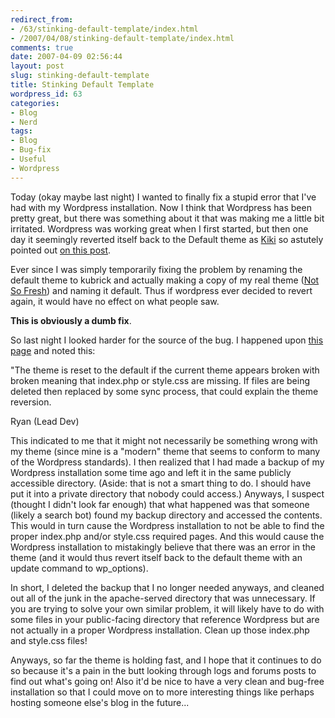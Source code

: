 ```yaml
---
redirect_from:
- /63/stinking-default-template/index.html
- /2007/04/08/stinking-default-template/index.html
comments: true
date: 2007-04-09 02:56:44
layout: post
slug: stinking-default-template
title: Stinking Default Template
wordpress_id: 63
categories:
- Blog
- Nerd
tags:
- Blog
- Bug-fix
- Useful
- Wordpress
---
```


Today (okay maybe last night) I wanted to finally fix a stupid error that I've had with my Wordpress installation.  Now I think that Wordpress has been pretty great, but there was something about it that was making me a little bit irritated.  Wordpress was working great when I first started, but then one day it seemingly reverted itself back to the Default theme as [Kiki](http://www.xanga.com/GoDsChiLd1427) so astutely pointed out [on this post](http://www.goingthewongway.com/2007/03/21/coffee-distaste/).  

Ever since I was simply temporarily fixing the problem by renaming the default theme to kubrick and actually making a copy of my real theme ([Not So Fresh](http://www.xsized.de/wordpress-theme-not-so-fresh/)) and naming it default.  Thus if wordpress ever decided to revert again, it would have no effect on what people saw.  

**This is obviously a dumb fix**.

So last night I looked harder for the source of the bug.  I happened upon [this page](http://wordpress.org/support/topic/80523#post-415311) and noted this:


> 
"The theme is reset to the default if the current theme appears broken with broken meaning that index.php or style.css are missing. If files are being deleted then replaced by some sync process, that could explain the theme reversion.

Ryan (Lead Dev)




This indicated to me that it might not necessarily be something wrong with my theme (since mine is a "modern" theme that seems to conform to many of the Wordpress standards).  I then realized that I had made a backup of my Wordpress installation some time ago and left it in the same publicly accessible directory.  (Aside: that is not a smart thing to do.  I should have put it into a private directory that nobody could access.)  Anyways, I suspect (thought I didn't look far enough) that what happened was that someone (likely a search bot) found my backup directory and accessed the contents.  This would in turn cause the Wordpress installation to not be able to find the proper index.php and/or style.css required pages.  And this would cause the Wordpress installation to mistakingly believe that there was an error in the theme (and it would thus revert itself back to the default theme with an update command to wp_options).

In short, I deleted the backup that I no longer needed anyways, and cleaned out all of the junk in the apache-served directory that was unnecessary.  If you are trying to solve your own similar problem, it will likely have to do with some files in your public-facing directory that reference Wordpress but are not actually in a proper Wordpress installation.  Clean up those index.php and style.css files!  

Anyways, so far the theme is holding fast, and I hope that it continues to do so because it's a pain in the butt looking through logs and forums posts to find out what's going on!  Also it'd be nice to have a very clean and bug-free installation so that I could move on to more interesting things like perhaps hosting someone else's blog in the future...
